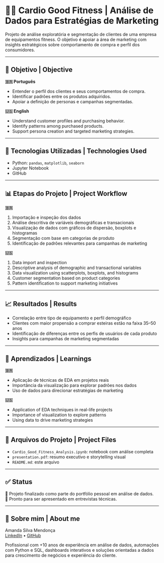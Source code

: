 # 🏋️‍♀️ Cardio Good Fitness | Análise de Dados para Estratégias de Marketing

Projeto de análise exploratória e segmentação de clientes de uma empresa de equipamentos fitness. O objetivo é apoiar a área de marketing com insights estratégicos sobre comportamento de compra e perfil dos consumidores.

---

## 📌 Objetivo | Objective

**🇧🇷 Português**
- Entender o perfil dos clientes e seus comportamentos de compra.
- Identificar padrões entre os produtos adquiridos.
- Apoiar a definição de personas e campanhas segmentadas.

**🇺🇸 English**
- Understand customer profiles and purchasing behavior.
- Identify patterns among purchased products.
- Support persona creation and targeted marketing strategies.

---

## 🧰 Tecnologias Utilizadas | Technologies Used

- Python: `pandas`, `matplotlib`, `seaborn`
- Jupyter Notebook
- GitHub

---

## 📊 Etapas do Projeto | Project Workflow

**🇧🇷**
1. Importação e inspeção dos dados
2. Análise descritiva de variáveis demográficas e transacionais
3. Visualização de dados com gráficos de dispersão, boxplots e histogramas
4. Segmentação com base em categorias de produto
5. Identificação de padrões relevantes para campanhas de marketing

**🇺🇸**
1. Data import and inspection
2. Descriptive analysis of demographic and transactional variables
3. Data visualization using scatterplots, boxplots, and histograms
4. Customer segmentation based on product categories
5. Pattern identification to support marketing initiatives

---

## 📈 Resultados | Results

- Correlação entre tipo de equipamento e perfil demográfico
- Clientes com maior propensão a comprar esteiras estão na faixa 35–50 anos
- Identificação de diferenças entre os perfis de usuários de cada produto
- Insights para campanhas de marketing segmentadas

---

## 🧠 Aprendizados | Learnings

**🇧🇷**
- Aplicação de técnicas de EDA em projetos reais
- Importância da visualização para explorar padrões nos dados
- Uso de dados para direcionar estratégias de marketing

**🇺🇸**
- Application of EDA techniques in real-life projects
- Importance of visualization to explore patterns
- Using data to drive marketing strategies

---

## 📁 Arquivos do Projeto | Project Files

- `Cardio_Good_Fitness_Analysis.ipynb`: notebook com análise completa
- `presentation.pdf`: resumo executivo e storytelling visual
- `README.md`: este arquivo

---

## ✅ Status

📌 Projeto finalizado como parte do portfólio pessoal em análise de dados.  
📌 Pronto para ser apresentado em entrevistas técnicas.

---

## 💼 Sobre mim | About me

Amanda Silva Mendonça  
[LinkedIn](https://www.linkedin.com/in/mendonca-amanda) • [GitHub](https://github.com/mendonca-amanda)

Profissional com +10 anos de experiência em análise de dados, automações com Python e SQL, dashboards interativos e soluções orientadas a dados para crescimento de negócios e experiência do cliente.


